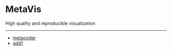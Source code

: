 # MetaVis
High quality and reproducible visualization 

---

-  [metacoder](https://grunwaldlab.github.io/metacoder_documentation/example.html)
-  [add1](https://github.com/biobakery/Maaslin2/blob/master/R/viz.R)
